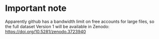 # Important note

Apparently github has a bandwidth limit on free accounts for large files, so the full dataset Version 1 will be available in Zenodo:
https://doi.org/10.5281/zenodo.3723940

